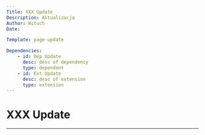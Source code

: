 ```yaml
---
Title: XXX Update
Description: Aktualizacja
Author: Wituch
Date:

Template: page-update

Dependencies:
    - id: Dep Update
      desc: desc of dependency
      type: dependent
    - id: Ext Update
      desc: desc of extension
      type: extension
---
```


# XXX Update
-----

